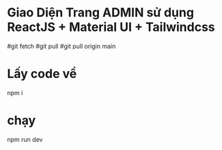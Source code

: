 # Giao Diện Trang ADMIN sử dụng ReactJS + Material UI + Tailwindcss

#git fetch
#git pull
#git pull origin main

# Lấy code về
npm i

# chạy
npm run dev
